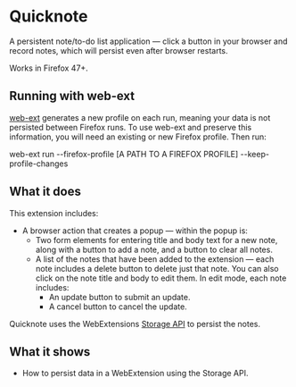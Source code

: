 # Quicknote

A persistent note/to-do list application — click a button in your browser and record notes, which will persist even after browser restarts.

Works in Firefox 47+.

## Running with web-ext

[web-ext](https://developer.mozilla.org/en-US/Add-ons/WebExtensions) generates a new profile on each run, meaning your data is not persisted between Firefox runs. To use web-ext and preserve this information, you will need an existing or new Firefox profile. Then run:

web-ext run --firefox-profile [A PATH TO A FIREFOX PROFILE] --keep-profile-changes

## What it does

This extension includes:

* A browser action that creates a popup — within the popup is:
	* Two form elements for entering title and body text for a new note, along with a button to add a note, and a button to clear all notes.
	* A list of the notes that have been added to the extension — each note includes a delete button to delete just that note. You can also click on the note title and body to edit them. In edit mode, each note includes:
		* An update button to submit an update.
		* A cancel button to cancel the update.

Quicknote uses the WebExtensions [Storage API](https://developer.mozilla.org/en-US/Add-ons/WebExtensions/API/storage) to persist the notes.

## What it shows

* How to persist data in a WebExtension using the Storage API.
